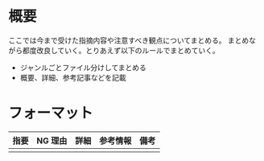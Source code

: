 # 概要

ここでは今まで受けた指摘内容や注意すべき観点についてまとめる。
まとめながら都度改良していく。とりあえず以下のルールでまとめていく。

- ジャンルごとファイル分けしてまとめる
- 概要、詳細、参考記事などを記載

# フォーマット

| 指要 | NG 理由 | 詳細 | 参考情報 | 備考 |
| ---- | ------- | ---- | -------- | ---- |
|      |         |      |          |      |
